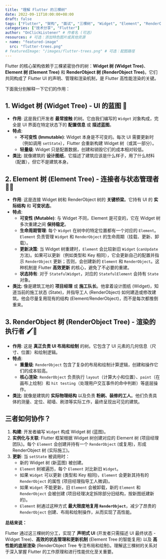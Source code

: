 ```yaml
---
title: "理解 Flutter 的三棵树"
date: 2022-09-11T10:00:00+08:00
draft: false
tags: ["Flutter", "架构", "面试", "三棵树", "Widget", "Element", "RenderObject"]
categories: ["技术分享", "Flutter"]
author: "OnClickListener" # 作者名 (可选)
resources: # 可选：添加特色图片或其他资源
- name: "featured-image"
  src: "flutter-trees.png"
# featuredImage: "/images/flutter-trees.png" # 可选：配图路径
---
```



Flutter 的核心架构依赖于三棵紧密协作的树：**Widget 树 (Widget Tree)**、**Element 树 (Element Tree)** 和 **RenderObject 树 (RenderObject Tree)**。它们共同构成了 Flutter UI 的声明、管理和渲染机制，是 Flutter 高性能渲染的关键。

下面我分别解释一下它们的作用：

## 1. Widget 树 (Widget Tree) - UI 的蓝图 📜

*   **作用**: 这是我们开发者 **最常接触** 的树。它由我们编写的 `Widget` 对象构成，完全是 UI 界面在特定状态下的 **配置信息** 或 **描述蓝图**。
*   **特点**:
    *   **不可变性 (Immutable)**: Widget 本身是不可变的。每次 UI 需要更新时（例如调用 `setState`），Flutter 会重新构建 Widget 树（或其一部分）。
    *   **轻量级**: Widget 只是配置数据，创建和销毁它们的成本相对较低。
*   **类比**: 就像建筑的 **设计图纸**，它描述了建筑应该是什么样子，用了什么材料（配置），但它不是建筑本身。

## 2. Element 树 (Element Tree) - 连接者与状态管理者 🔗🧠

*   **作用**: 这是连接 Widget 树和 RenderObject 树的 **关键桥梁**。它持有 UI 的 **实际结构** 和 **可变状态**。
*   **特点**:
    *   **可变性 (Mutable)**: 与 Widget 不同，Element 是可变的，它在 Widget 树多次重建之间 **保持稳定**。
    *   **生命周期管理**: 每个 `Widget` 在树中的特定位置都有一个对应的 `Element`。`Element` 负责管理 `Widget` 和 `RenderObject` 的生命周期（挂载、更新、卸载）。
    *   **更新决策**: 当 Widget 树重建时，`Element` 会比较新旧 `Widget` (`canUpdate` 方法)。如果可以更新（例如类型和 Key 相同），它会更新自己的配置并指示 `RenderObject` 更新；否则，会创建新的 `Element` 和 `RenderObject`。这种机制是 Flutter **高效更新** 的核心，避免了不必要的重建。
    *   **状态持有**: 对于 `StatefulWidget`，对应的 `StatefulElement` 会持有 `State` 对象。
*   **类比**: 像是建筑工地的 **项目经理** 或 **施工队长**。他拿着设计图纸 (Widget)，知道当前的施工状态 (State)，并指导工人 (RenderObject) 如何建造或修改建筑。他会尽量复用现有的结构 (Element/RenderObject)，而不是每次都推倒重来。

## 3. RenderObject 树 (RenderObject Tree) - 渲染的执行者 🖌️📐

*   **作用**: 这是 **真正负责 UI 布局和绘制** 的树。它包含了 UI 元素的几何信息（尺寸、位置）和绘制逻辑。
*   **特点**:
    *   **重量级**: `RenderObject` 包含了复杂的布局和绘制计算逻辑，创建和操作它们的成本较高。
    *   **核心渲染**: `RenderObject` 负责执行 `layout`（计算大小和位置）、`paint`（在画布上绘制）和 `hit testing`（处理用户交互事件的命中判断）等底层操作。
*   **类比**: 就像是建筑的 **实际物理结构** 以及负责 **粉刷、装修的工人**。他们负责具体的测量、定位、砌墙、刷漆等实际工作，最终呈现出可见的建筑。

## 三者如何协作？

1.  **构建**: 开发者编写 `Widget` 构成 Widget 树 (蓝图)。
2.  **实例化与关联**: Flutter 框架根据 Widget 树创建对应的 Element 树 (项目经理团队)。每个 `Element` 会创建并持有一个 `RenderObject` (或复用)，形成 RenderObject 树 (实际施工)。
3.  **更新**: 当 `setState` 被调用时：
    *   新的 Widget 树 (新蓝图) 被创建。
    *   `Element` 树被遍历，每个 `Element` 对比新旧 `Widget`。
    *   如果 `Widget` 可以更新 (类型和 Key 相同)，`Element` 会更新其持有的 `RenderObject` 的属性 (项目经理指导工人微调)。
    *   如果 `Widget` 不能更新，旧 `Element` 会被卸载，新的 `Element` 和 `RenderObject` 会被创建 (项目经理决定拆除部分旧结构，按新图纸建新的)。
    *   `Element` 树通过这种方式 **最大限度地复用 `RenderObject`**，减少了昂贵的 `RenderObject` 创建、布局和绘制操作，从而实现了高性能。

**总结来说：**

Flutter 通过这三棵树的分工，实现了 **声明式 UI** (开发者只需描述 UI 最终状态 - Widget Tree)、**高效的状态管理和更新机制** (Element Tree 的智能复用) 以及 **高性能的底层渲染** (RenderObject Tree 专注布局和绘制)。理解这三棵树的关系对于深入掌握 Flutter 的工作原理和进行性能优化至关重要。

